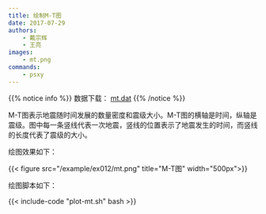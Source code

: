```yaml
---
title: 绘制M-T图
date: 2017-07-29
authors:
    - 戴宗辉
    - 王亮
images:
    - mt.png
commands:
    - psxy
---
```


{{% notice info %}}
数据下载： [mt.dat](/example/ex012/mt.dat)
{{% /notice %}}

M-T图表示地震随时间发展的数量密度和震级大小。M-T图的横轴是时间，纵轴是震级。图中每一条竖线代表一次地震，竖线的位置表示了地震发生的时间，而竖线的长度代表了震级的大小。

绘图效果如下：

{{< figure src="/example/ex012/mt.png" title="M-T图" width="500px">}}

绘图脚本如下：

{{< include-code "plot-mt.sh" bash >}}
